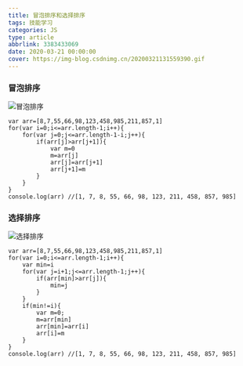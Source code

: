 ```yaml
---
title: 冒泡排序和选择排序
tags: 技能学习
categories: JS
type: article
abbrlink: 3383433069
date: 2020-03-21 00:00:00
cover: https://img-blog.csdnimg.cn/20200321131559390.gif
---
```

<!-- 解决图片403 -->
<meta name="referrer" content="no-referrer" />

### 冒泡排序
![冒泡排序](https://img-blog.csdnimg.cn/2020032113154580.gif)
```
var arr=[8,7,55,66,98,123,458,985,211,857,1]
for(var i=0;i<=arr.length-1;i++){
	for(var j=0;j<=arr.length-1-i;j++){
		if(arr[j]>arr[j+1]){
			var m=0
			m=arr[j]
			arr[j]=arr[j+1]
			arr[j+1]=m
		}
	}	
}
console.log(arr) //[1, 7, 8, 55, 66, 98, 123, 211, 458, 857, 985]
```
### 选择排序
![选择排序](https://img-blog.csdnimg.cn/20200321131559390.gif)
```
var arr=[8,7,55,66,98,123,458,985,211,857,1]
for(var i=0;i<=arr.length-1;i++){
	var min=i
	for(var j=i+1;j<=arr.length-1;j++){
		if(arr[min]>arr[j]){
			min=j
		}
	}
	if(min!=i){
		var m=0;
		m=arr[min]
		arr[min]=arr[i]
		arr[i]=m
	}
}
console.log(arr) //[1, 7, 8, 55, 66, 98, 123, 211, 458, 857, 985]
```

